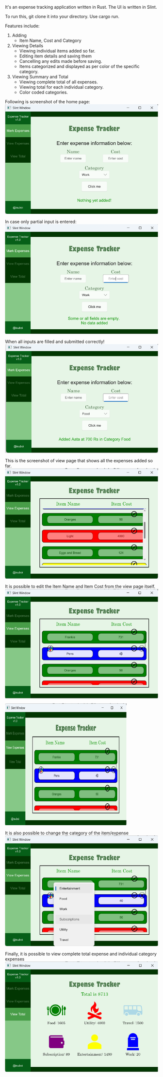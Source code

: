 It's an expense tracking application written in Rust.
The UI is written in Slint.

To run this, git clone it into your directory.
Use cargo run.


Features include: 
1) Adding 
    - Item Name, Cost and Category
2) Viewing Details
    - Viewing individual items added so far.
    - Editing item details and saving them
    - Cancelling any edits made before saving.
    - Items categorized and displayed as per color of the specific category.
3) Viewing Summary and Total
    - Viewing complete total of all expenses.
    - Viewing total for each individual category.
    - Color coded categories.

Following is screenshot of the home page:
![Home Page screenshot.](screenshots/home_page.png)


In case only partial input is entered: 
![Home Page partial](screenshots/home-page-error-handle.png)

When all inputs are filled and submitted correctly!
![Home Page Successful](screenshots/home-page-correct.png)

This is the screenshot of view page that shows all the expenses added so far.
![View Page screenshot](screenshots/view-page.png)

It is possible to edit the Item Name and Item Cost from the view page itself.
![View Page edit text](screenshots/view-page-text-edit.png)

<img src="screenshots/view-page-text-edit.png" width="400" height="400">

It is also possible to change the category of the item/expense
![View Page change category](screenshots/view-page-category-edit.png)

Finally, it is possible to view complete total expense and individual category expenses
![Total Page Screenshot](screenshots/total-page.png)
